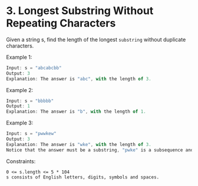 # 3. Longest Substring Without Repeating Characters

Given a string s, find the length of the longest `substring` without duplicate characters.


Example 1:
```javascript
Input: s = "abcabcbb"
Output: 3
Explanation: The answer is "abc", with the length of 3.
```
Example 2:
```javascript
Input: s = "bbbbb"
Output: 1
Explanation: The answer is "b", with the length of 1.
```
Example 3:
```javascript
Input: s = "pwwkew"
Output: 3
Explanation: The answer is "wke", with the length of 3.
Notice that the answer must be a substring, "pwke" is a subsequence and not a substring.
```

Constraints:

    0 <= s.length <= 5 * 104
    s consists of English letters, digits, symbols and spaces.
